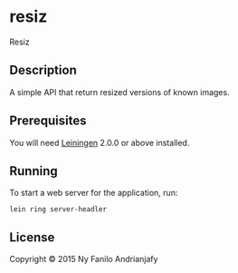# resiz

Resiz

## Description

A simple API that return resized versions of known images.

## Prerequisites

You will need [Leiningen][] 2.0.0 or above installed.

[leiningen]: https://github.com/technomancy/leiningen

## Running

To start a web server for the application, run:

    lein ring server-headler

## License

Copyright © 2015 Ny Fanilo Andrianjafy

